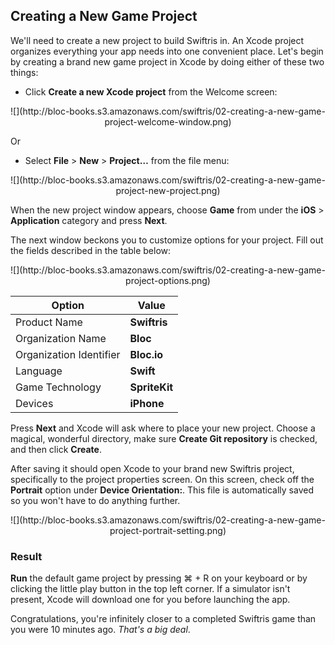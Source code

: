 ## Creating a New Game Project

We'll need to create a new project to build Swiftris in. An Xcode project organizes everything your app needs into one convenient place. Let's begin by creating a brand new game project in Xcode by doing either of these two things:

* Click **Create a new Xcode project** from the Welcome screen:

<center>![](http://bloc-books.s3.amazonaws.com/swiftris/02-creating-a-new-game-project-welcome-window.png)</center>

Or
* Select **File** > **New** > **Project…** from the file menu:

<center>![](http://bloc-books.s3.amazonaws.com/swiftris/02-creating-a-new-game-project-new-project.png)</center>

When the new project window appears, choose **Game** from under the **iOS** > **Application** category and press **Next**.

The next window beckons you to customize options for your project. Fill out the fields described in the table below:

<center>![](http://bloc-books.s3.amazonaws.com/swiftris/02-creating-a-new-game-project-options.png)</center>

| Option | Value |
| - | - |
| Product Name | **Swiftris** |
| Organization Name | **Bloc** |
| Organization Identifier | **Bloc.io** |
| Language | **Swift** |
| Game Technology | **SpriteKit** |
| Devices | **iPhone** |

Press **Next** and Xcode will ask where to place your new project. Choose a magical, wonderful directory, make sure **Create Git repository** is checked, and then click **Create**.

After saving it should open Xcode to your brand new Swiftris project, specifically to the project properties screen. On this screen, check off the **Portrait** option under **Device Orientation:**. This file is automatically saved so you won't have to do anything further.

<center>![](http://bloc-books.s3.amazonaws.com/swiftris/02-creating-a-new-game-project-portrait-setting.png)</center>

### Result

**Run** the default game project by pressing <key>⌘ + R</key> on your keyboard or by clicking the little play button in the top left corner. If a simulator isn't present, Xcode will download one for you before launching the app.

Congratulations, you're infinitely closer to a completed Swiftris game than you were 10 minutes ago. *That's a big deal*.
